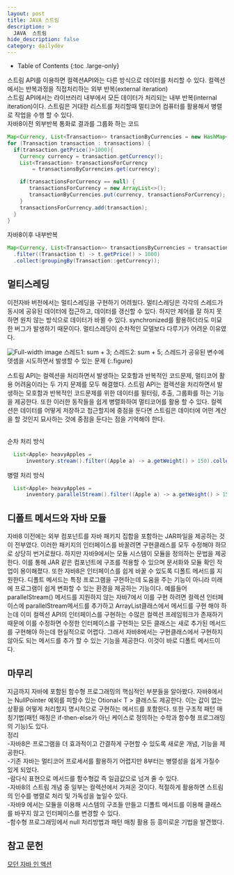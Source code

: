 ```yaml
---
layout: post
title: JAVA 스트림
description: >
  JAVA  스트림
hide_description: false
category: dailydev
---
```



- Table of Contents
{:toc .large-only}

스트림 API를 이용하면 컬렉션API와는 다른 방식으로 데이터를 처리할 수 있다.
컬렉션에서는 반복과정을 직접처리하는 외부 반복(external iteration)<br>
스트림 API에서는 라이브러리 내부에서 모든 데이터가 처리되는 내부 반복(internal iteration)이다.
스트림은 거대한 리스트를 처리할때 멀티코어 컴퓨터를 활용해서 병렬로 작업을 수행 할 수 있다.
<br>
자바8이전 외부반복 통화로 결과를 그룹화 하는 코드
```java
Map<Currency, List<Transaction>> transactionByCurrencies = new HashMap<>();
for (Transaction transaction : transactions) {
  if(transaction.getPrice()>1000){
    Currency currency = transaction.getCurrency();
    List<Transaction> transactionsForCurrency 
        = transactionsByCurrencies.get(currency);

    if(transactionsForCurrency == null) {
       transactionsForCurrency = new ArrayList<>();
       transactionByCurrencies.put(currency, transactionsForCurrency);
    }
    transactionsForCurrency.add(transaction);
  }    
}
```
자바8이후 내부반복
```java
Map<Currency, List<Transaction>> transactionsByCurrencies = transactions.stream()
  .filter((Transaction t) -> t.getPrice() > 1000)
  .collect(groupingBy(Transaction::getCurrency));
```

## 멀티스레딩 
이전자바 버전에서는 멀티스레딩을 구현하기 어려웠다.
멀티스레딩은 각각의 스레드가 동시에 공유된 데이터에 접근하고, 데이터를 갱신할 수 있다.
하지만 제어를 잘 하지 못하면 원치 않는 방식으로 데이터가 바뀔 수 있다.
synchronized를 활용하더라도 미묘한 버그가 발생하기 때문이다.
멀티스레딩이 순차적인 모델보다 다루기가 어려운 이유였다.

![Full-width image](/assets/img/blog/thred.png)
스레드1: sum + 3; 스레드2: sum + 5; 스레드가 공유된 변수에 뎃셈을 시도하면서 발생할 수 있는 문제
{:.figure}


스트림 API는 컬렉션을 처리하면서 발생하는 모호함과 반복적인 코드문제, 멀티코어 활용 어려움이라는 두 가지 
문제를 모두 해결했다. 스트림 API는 컬렉션을 처리하면서 발생하는 모호함과 반복적인 코드문제를 위한 데이터를 필터링, 추출, 그룹화를 하는 기능을 제공한다. 또한 이러한 동작들을 쉽게 병렬화하여 멀티코어를 활용 할 수 있다.
컬렉션은 데이터를 어떻게 저장하고 접근할지에 중점을 둔다면 스트림은 데이터에 어떤 계산을 할 것인지 묘사하는 것에 중점을 둔다는 점을 기억해야 한다.

<br>순차 처리 방식 
```java
  List<Apple> heavyApples =
      inventory.stream().filter((Apple a) -> a.getWeight() > 150).collect(toList());
```
병렬 처리 방식
```java
  List<Apple> heavyApples =
      inventory.parallelStream().filter((Apple a) -> a.getWeight() > 150).collect(toList());
```

## 디폴트 메서드와 자바 모듈
자바8 이전에는 외부 컴포넌트를 자바 패키지 집합을 포함하는 JAR파일을 제공하는 것이 전부였다.
이러한 패키지의 인터페이스를 바꿀려면 구현클래스를 모두 수정해야 하므로 상당히 번거로웠다.
하지만 자바9에서는 모듈 시스템이 모듈을 정의하는 문법을 제공한다. 이를 통해 JAR 같은 컴포넌트에 구조를 적용할 수 있으며 문서화와 모듈 확인 작업이 용이해졌다. 또한 자바8은 인터페이스를 쉽게 바꿀 수 있도록 디폴트 메서드를 지원한다. 디폴트 메서드는 특정 프로그램을 구현하는데 도움을 주는 기능이 아니라 미래에 프로그램이 쉽게 변화할 수 있는 환경을 제공하는 기능이다. 예를들어 parallelStream() 메서드를 지원하지 않는 자바7에서 이를 구현 하려면 컬렉션 인터페이스에 parallelStream메서드를 추가하고 ArrayList클래스에서 메서드를 구현 해야 하는데 이미 컬렉션 API의 인터페이스를 구현하는 수많은 컬렉션 프레임워크가 존재하기 때문에 이를 수정하면 수정한 인터페이스를 구현하는 모든 클래스는 새로 추가된 메서드를 구현해야 하는데 현실적으로 어렵다.
그래서 자바8에서는 구현클래스에서 구현하지 않아도 되는 메서드를 추가 할 수 있는 기능을 제공한다.
이것이 바로 디폴트 메서드이다.

## 마무리
지금까지 자바에 포함된 함수형 프로그래밍의 핵심적인 부분들을 알아봤다.
자바8에서는 NullPointer 예외를 피할수 있는 Otional< T > 클래스도 제공한다.
이는 값이 없는 상황을 어떻게 처리할지 명시적으로 구현하는 메서드를 포함한다.
또한 구조적 패턴 매칭기법(패턴 매칭은 if-then-else가 아닌 케이스로 정의하는 수학과 함수형 프로그래밍의 기능)도 있다.
<br>정리<br>
-자바8은 프로그램을 더 효과적이고 간결하게 구현할 수 있도록 새로운 개념, 기능을 제공한다.<br>
-기존 자바는 멀티코어 프로세서를 활용하기 어렵지만 8부터는 병렬성을 쉽게 가질수 있게 되었다.<br>
-람다식 표현으로 메서드를 함수형값 즉 일급값으로 넘겨 줄 수 있다.<br>
-자바8의 스트림 개념 중 일부는 컬렉션에서 가져온 것이다. 적절하게 활용하면 스트림의 인수를 병렬로 처리 및 가독성을 높일수 있다.<br>
-자바9 에서는 모듈을 이용해 시스템의 구조들 만들고 디폴트 메서드를 이용해 클래스를 바꾸지 않고 인터페이스를 변경할 수 있다.<br>
-함수형 프로그래밍에서 null 처리방법과 패턴 매칭 활용 등 흥미로운 기법을 발견했다.


## 참고 문헌
[모던 자바 인 액션](https://www.aladin.co.kr/shop/wproduct.aspx?ItemId=200069290)
